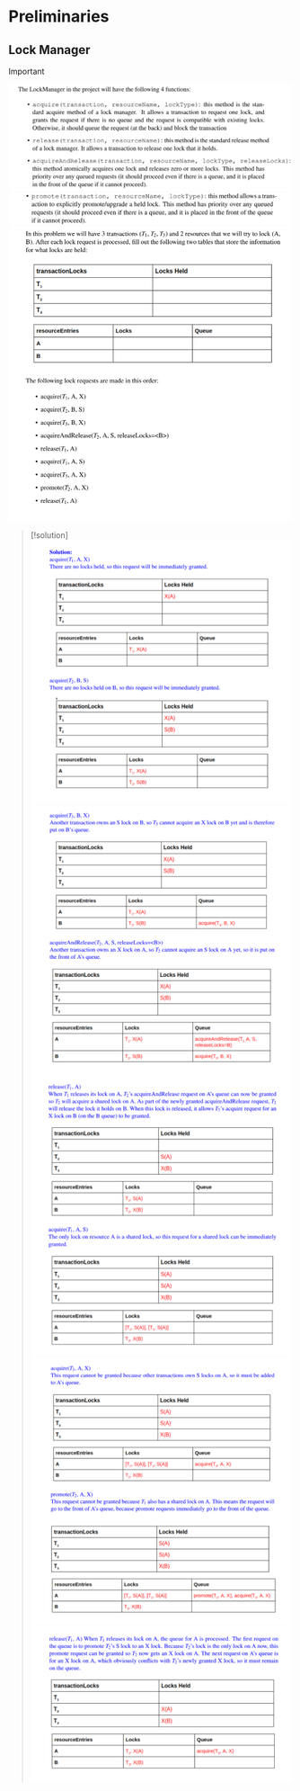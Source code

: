 # Preliminaries
## Lock Manager
> [!important]
> ![](Project4_Concurrency.assets/image-20240402090325507.png)![](Project4_Concurrency.assets/image-20240402090332517.png)![](Project4_Concurrency.assets/image-20240402091106151.png)

> [!solution]
> ![](Project4_Concurrency.assets/image-20240402091115989.png)![](Project4_Concurrency.assets/image-20240402091123338.png)![](Project4_Concurrency.assets/image-20240402091128581.png)![](Project4_Concurrency.assets/image-20240402091135284.png)![](Project4_Concurrency.assets/image-20240402091143161.png)













